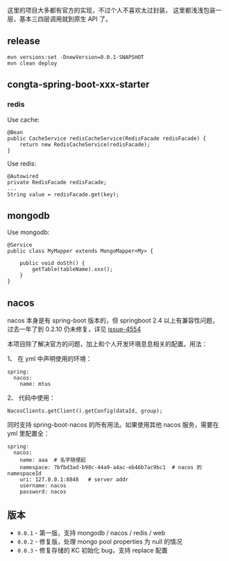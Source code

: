 这里的项目大多都有官方的实现，不过个人不喜欢太过封装，
这里都浅浅包装一层，基本三四层调用就到原生 API 了。

## release

    mvn versions:set -DnewVersion=0.0.1-SNAPSHOT
    mvn clean deploy
    
## congta-spring-boot-xxx-starter

### redis

Use cache: 

    @Bean
    public CacheService redisCacheService(RedisFacade redisFacade) {
        return new RedisCacheService(redisFacade);
    }

Use redis:

    @Autowired
    private RedisFacade redisFacade;
    ...
    String value = redisFacade.get(key);

## mongodb

Use mongodb:

    @Service
    public class MyMapper extends MongoMapper<My> {
    
        public void doSth() {
            getTable(tableName).xxx();
        }
    }

## nacos

nacos 本身是有 spring-boot 版本的，但 springboot 2.4 以上有兼容性问题，
过去一年了到 0.2.10 仍未修复，详见 [issue-4554](https://github.com/alibaba/nacos/issues/4554)

本项目除了解决官方的问题，加上和个人开发环境息息相关的配置。用法：

1、 在 yml 中声明使用的环境：

    spring:
      nacos:
        name: mtus

2、 代码中使用：

    NacosClients.getClient().getConfig(dataId, group);

同时支持 spring-boot-nacos 的所有用法。如果使用其他 nacos 服务，需要在 yml 里配置全：

    spring:
      nacos:
        name: aaa  # 名字随便起
        namespace: 7bfbd3ad-b98c-44a9-a4ac-eb46b7ac9bc1  # nacos 的 namespaceId
        uri: 127.0.0.1:8848   # server addr
        username: nacos
        password: nacos

## 版本

* `0.0.1` - 第一版，支持 mongodb / nacos / redis / web
* `0.0.2` - 修复版，处理 mongo pool properties 为 null 的情况
* `0.0.3` - 修复存储的 KC 初始化 bug，支持 replace 配置
